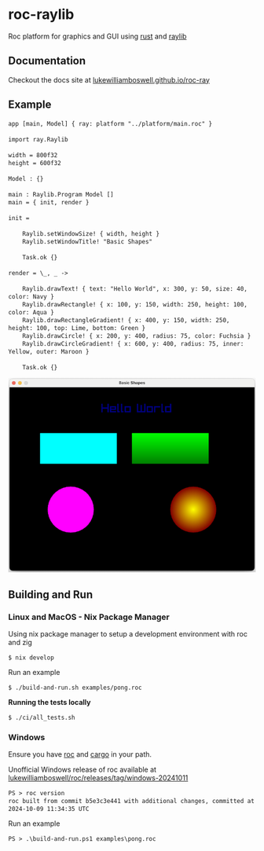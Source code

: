 # roc-raylib

Roc platform for graphics and GUI using [rust](https://www.rust-lang.org) and [raylib](https://www.raylib.com)

## Documentation

Checkout the docs site at [lukewilliamboswell.github.io/roc-ray](https://lukewilliamboswell.github.io/roc-ray/)

## Example

```roc
app [main, Model] { ray: platform "../platform/main.roc" }

import ray.Raylib

width = 800f32
height = 600f32

Model : {}

main : Raylib.Program Model []
main = { init, render }

init =

    Raylib.setWindowSize! { width, height }
    Raylib.setWindowTitle! "Basic Shapes"

    Task.ok {}

render = \_, _ ->

    Raylib.drawText! { text: "Hello World", x: 300, y: 50, size: 40, color: Navy }
    Raylib.drawRectangle! { x: 100, y: 150, width: 250, height: 100, color: Aqua }
    Raylib.drawRectangleGradient! { x: 400, y: 150, width: 250, height: 100, top: Lime, bottom: Green }
    Raylib.drawCircle! { x: 200, y: 400, radius: 75, color: Fuchsia }
    Raylib.drawCircleGradient! { x: 600, y: 400, radius: 75, inner: Yellow, outer: Maroon }

    Task.ok {}
```

![basic shapes example](examples/demo-basic-shapes.png)

## Building and Run

### Linux and MacOS - Nix Package Manager

Using nix package manager to setup a development environment with roc and zig

```
$ nix develop
```

Run an example

```
$ ./build-and-run.sh examples/pong.roc
```

**Running the tests locally**

```
$ ./ci/all_tests.sh
```

### Windows

Ensure you have [roc](https://www.roc-lang.org) and [cargo](https://www.rust-lang.org/tools/install) in your path.

Unofficial Windows release of roc available at [lukewilliamboswell/roc/releases/tag/windows-20241011](https://github.com/lukewilliamboswell/roc/releases/tag/windows-20241011)

```
PS > roc version
roc built from commit b5e3c3e441 with additional changes, committed at 2024-10-09 11:34:35 UTC
```

Run an example

```
PS > .\build-and-run.ps1 examples\pong.roc
```

